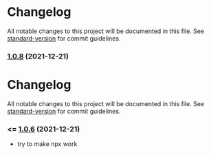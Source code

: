 # Changelog

All notable changes to this project will be documented in this file. See [standard-version](https://github.com/conventional-changelog/standard-version) for commit guidelines.

### [1.0.8](https://github.com/mdornseif/datastore-backup/compare/v1.0.6...v1.0.8) (2021-12-21)

# Changelog

All notable changes to this project will be documented in this file. See [standard-version](https://github.com/conventional-changelog/standard-version) for commit guidelines.

### <= [1.0.6](https://github.com/mdornseif/datastore-backup/compare/v1.0.4...v1.0.6) (2021-12-21)

- try to make npx work

